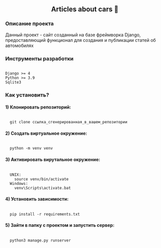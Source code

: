 <h2 align='center'> Articles about cars 🚗</h2>


### Описание проекта
Данный проект - сайт созданный на базе фреймворка Django, предоставляющий функционал для создания и публикации статей об автомобилях

### Инструменты разработки
<pre><code>
Django >= 4
Python >= 3.9
Sqlite3
</code></pre>

### Как установить?
#### 1) Клонировать репозиторий:
<pre><code>
  git clone ссылка_сгенерированная_в_вашем_репозитории
</code></pre>

#### 2) Создать виртуальное окружение:
<pre><code>
  python -m venv venv
</code></pre>

#### 3) Активировать вирутальное окружение:
<pre><code>
  UNIX:
    source venv/bin/activate
  Windows:
    venv\Scripts\activate.bat
</code></pre>

#### 4) Установить зависимости:
<pre><code>
  pip install -r requirements.txt
</code></pre>

#### 5) Зайти в папку с проектом и запустить сервер:
<pre><code>
  python3 manage.py runserver
</code></pre>


